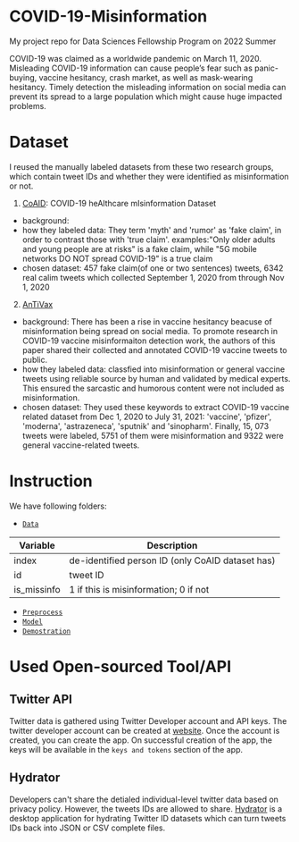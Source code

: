 # COVID-19-Misinformation
My project repo for Data Sciences Fellowship Program on 2022 Summer

COVID-19 was claimed as a worldwide pandemic on March 11, 2020. Misleading	COVID-19  information can cause people’s fear such as panic-buying, vaccine hesitancy, crash market, as well as mask-wearing hesitancy. Timely detection the misleading information on social media can prevent its spread to a large population which might cause huge impacted problems.

# Dataset
I reused the manually labeled datasets from these two research groups, which contain tweet IDs and whether they were identified as misinformation or not. 

1. [CoAID](https://github.com/cuilimeng/CoAID): COVID-19 heAlthcare mIsinformation Dataset

- background: 
- how they labeled data: They term 'myth' and 'rumor' as 'fake claim', in order to contrast those with 'true claim'. examples:"Only older adults and young people are at risks" is a fake claim, while "5G mobile networks DO NOT spread COVID-19" is a true claim 
- chosen dataset: 457 fake claim(of one or two sentences) tweets, 6342 real calim tweets which collected September 1, 2020 from through Nov 1, 2020

2. [AnTiVax](https://github.com/SakibShahriar95/ANTiVax)

- background: There has been a rise in vaccine hesitancy beacuse of misinformation being spread on social media. To promote research in COVID-19 vaccine misinformaiton detection work, the authors of this paper shared their collected and annotated COVID-19 vaccine tweets to public.
- how they labeled data: classfied into misinformation or general vaccine tweets using reliable source by human and validated by medical experts. This ensured the sarcastic and humorous content were not included as misinformation.
- chosen dataset: They used these keywords to extract COVID-19 vaccine related dataset from Dec 1, 2020 to  July 31, 2021: 'vaccine', 'pfizer', 'moderna', 'astrazeneca', 'sputnik' and 'sinopharm'. Finally, 15, 073 tweets were labeled, 5751 of them were misinformation and 9322 were general vaccine-related tweets.


# Instruction
We have following folders:

- [`Data`]()

| Variable | Description |
| --- | --- |
| index | de-identified person ID (only CoAID dataset has) |
| id | tweet ID |
| is_missinfo| 1 if this is misinformation; 0 if not |

- [`Preprocess`]()
- [`Model`]()
- [`Demostration`]()

# Used Open-sourced Tool/API

## Twitter API

Twitter data is gathered using Twitter Developer account and API keys. The twitter developer account can be created at [website](https://developer.twitter.com/en). Once the account is created, you can create the app. On successful creation of the app, the keys will be  available in the `keys and tokens` section of the app.
  
## Hydrator

Developers can't share the detialed individual-level twitter data based on privacy policy. However, the tweets IDs are allowed to share. [Hydrator](https://github.com/DocNow/hydrator) is a desktop application for hydrating Twitter ID datasets which can turn tweets IDs back into JSON or CSV complete files.

